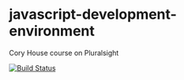 # javascript-development-environment

Cory House course on Pluralsight

[![Build Status](https://app.travis-ci.com/rogerio-romao/javascript-development-environment.svg?token=q1y9rjFCNJpSjtuz4pWy&branch=main)](https://app.travis-ci.com/rogerio-romao/javascript-development-environment)
